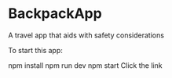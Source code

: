 # BackpackApp
A travel app that aids with safety considerations

To start this app:

npm install
npm run dev
npm start
Click the link
